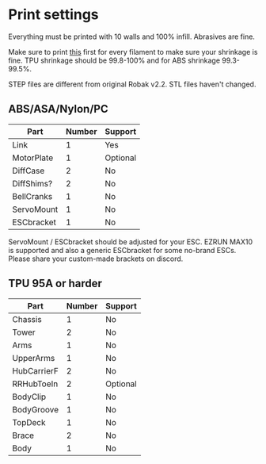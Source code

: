 # Print settings

Everything must be printed with 10 walls and 100% infill. Abrasives are fine.

Make sure to print [this](/Calibration.stl) first for every filament to make sure your shrinkage is fine. TPU shrinkage should be 99.8-100% and for ABS shrinkage 99.3-99.5%.

STEP files are different from original Robak v2.2. STL files haven't changed.

## ABS/ASA/Nylon/PC

Part | Number | Support
--- | --- | ---
Link | 1 | Yes
MotorPlate | 1 | Optional
DiffCase | 2 | No
DiffShims? | 2 | No
BellCranks | 1 | No
ServoMount | 1 | No
ESCbracket | 1 | No

ServoMount / ESCbracket should be adjusted for your ESC. EZRUN MAX10 is supported and also a generic ESCbracket for some no-brand ESCs. Please share your custom-made brackets on discord.

## TPU 95A or harder

Part | Number | Support
--- | --- | ---
Chassis | 1 | No
Tower | 2 | No
Arms | 1 | No
UpperArms | 1 | No
HubCarrierF | 2 | No
RRHubToeIn | 2 | Optional
BodyClip | 1 | No
BodyGroove | 1 | No
TopDeck | 1 | No
Brace | 2 | No
Body | 1 | No